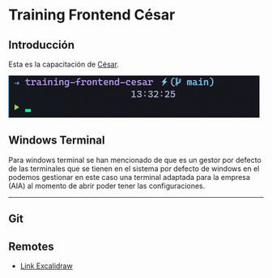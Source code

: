 # Training Frontend César

## Introducción

Esta es la capacitación de [César](mailto:cesar.sustaita@aiapartner.com).

![Windows Terminal](./img/Screenshot_1.png)

## Windows Terminal

Para windows terminal se han mencionado de que es un gestor por defecto de las
terminales que se tienen en el sistema por defecto de windows en el podemos
gestionar en este caso una terminal adaptada para la empresa (AIA)  al momento
de abrir poder tener las configuraciones. 
****

## Git

## Remotes

- [Link Excalidraw](https://excalidraw.com/#json=w2zLe4osBpotLTdna3hwS,epG1EBK2lkG9sc4o7QMTVQ)
